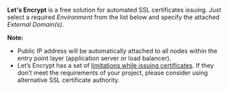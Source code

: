 **Let's Encrypt** is a free solution for automated SSL certificates issuing. 
Just select a required *Environment* from the list below and specify the attached *External Domain(s)*.  

**Note:** 
* Public IP address will be automatically attached to all nodes within the entry point layer (application server or load balancer).
* Let’s Encrypt has a set of [limitations while issuing certificates](https://letsencrypt.org/docs/rate-limits/). If they don’t meet the requirements of your project, please consider using alternative SSL certificate authority.

